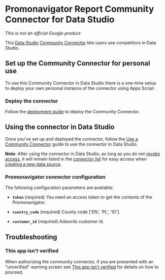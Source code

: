 # Promonavigator Report Community Connector for Data Studio

*This is not an official Google product*

This [Data Studio] [Community Connector] lets users see competitors in Data Studio.

## Set up the Community Connector for personal use

To use this Community Connector in Data Studio there is a one-time setup to
deploy your own personal instance of the connector using Apps Script.

### Deploy the connector

Follow the [deployment guide] to deploy the Community Connector.

## Using the connector in Data Studio

Once you've set up and deployed the connector, follow the
[Use a Community Connector] guide to use the connector in Data Studio.

**Note**: After using the connector in Data Studio, as long as you do not
[revoke access], it will remain listed in the [connector list] for easy access
when [creating a new data source].

### Promonavigator connector configuration

The following configuration parameters are available:

- **`token`**  (required)
 You need an access token to get the contents of the Promonavigator.

- **`country_code`**  (required)
  County code ['EN', 'PL', 'ID'].
  
- **`customer_id`** (required)
  Adwords customer id.

## Troubleshooting

### This app isn't verified

When authorizing the community connector, if you are presented with an
"unverified" warning screen see [This app isn't verified] for details on how to
proceed.

[Data Studio]: https://datastudio.google.com
[Community Connector]: https://developers.google.com/datastudio/connector
[Promonavigator]: https://promonavigator.com
[deployment guide]: ../deploy.md
[Use a Community Connector]: https://developers.google.com/datastudio/connector/use
[revoke access]: https://support.google.com/datastudio/answer/9053467
[connector list]: https://datastudio.google.com/c/datasources/create
[creating a new data source]: https://support.google.com/datastudio/answer/6300774
[This app isn't verified]: ../verification.md